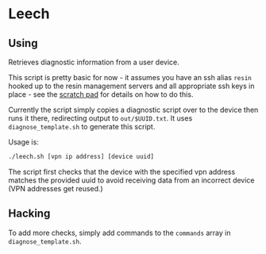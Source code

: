 # Leech

## Using

Retrieves diagnostic information from a user device.

This script is pretty basic for now - it assumes you have an ssh alias `resin`
hooked up to the resin management servers and all appropriate ssh keys in
place - see the [scratch pad][scratch] for details on how to do this.

Currently the script simply copies a diagnostic script over to
the device then runs it there, redirecting output to `out/$UUID.txt`. It uses
`diagnose_template.sh` to generate this script.

Usage is:

```bash
./leech.sh [vpn ip address] [device uuid]
```

The script first checks that the device with the specified vpn address matches
the provided uuid to avoid receiving data from an incorrect device (VPN
addresses get reused.)

## Hacking

To add more checks, simply add commands to the `commands` array in
`diagnose_template.sh`.

[scratch]:https://resinio.atlassian.net/wiki/display/RES/Lolo%27s+Scratch+Pad
